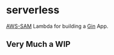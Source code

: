 # serverless

[AWS-SAM](https://docs.aws.amazon.com/serverless-application-model/latest/developerguide/what-is-sam.html) Lambda for building a [Gin](https://gin-gonic.com) App.

## Very Much a WIP
